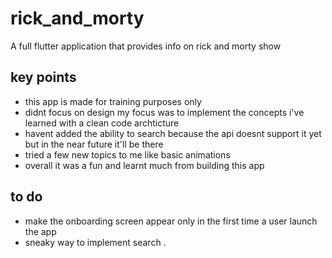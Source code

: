 # rick_and_morty

A full flutter application that provides info on rick and morty show 

## key points
- this app is made for training purposes only
- didnt focus on design my focus was to implement the concepts i've learned with a clean code archticture
- havent added the ability to search because the api doesnt support it yet but in the near future it'll be there
- tried a few new topics to me like basic animations
- overall it was a fun and learnt much from building this app

## to do 
- make the onboarding screen appear only in the first time  a user launch the app
- sneaky way to implement search
.
